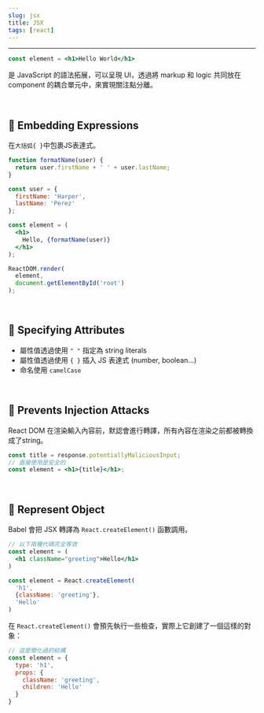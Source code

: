 ```yaml
---
slug: jsx
title: JSX
tags: [react]
---
```

***

```jsx
const element = <h1>Hello World</h1>
```
是 JavaScript 的語法拓展，可以呈現 UI，透過將 markup 和 logic 共同放在 component 的耦合單元中，來實現關注點分離。

<br/>

## 🍉 Embedding Expressions
在<code>大括弧{ }</code>中包裹JS表達式。
```jsx {12}
function formatName(user) {
  return user.firstName + ' ' + user.lastName;
}

const user = {
  firstName: 'Harper',
  lastName: 'Perez'
};

const element = (
  <h1>
    Hello, {formatName(user)}
  </h1>
);

ReactDOM.render(
  element,
  document.getElementById('root')
);
```

<br/>

## 🍉 Specifying Attributes
- 屬性值透過使用 <code>" "</code> 指定為 string literals
- 屬性值透過使用 <code>{ }</code> 插入 JS 表達式 (number, boolean...)
- 命名使用 <code>camelCase</code>

<br/>

## 🍉 Prevents Injection Attacks
React DOM 在渲染輸入內容前，默認會進行轉譯，所有內容在渲染之前都被轉換成了string。
```jsx
const title = response.potentiallyMaliciousInput;
// 直接使用是安全的
const element = <h1>{title}</h1>;
```

<br/>

## 🍉 Represent Object
Babel 會把 JSX 轉譯為 <code>React.createElement()</code> 函數調用。
```jsx
// 以下兩種代碼完全等效
const element = (
  <h1 className="greeting">Hello</h1>
)

const element = React.createElement(
  'h1',
  {className: 'greeting'},
  'Hello'
)
```

在 <code>React.createElement()</code> 會預先執行一些檢查，實際上它創建了一個這樣的對象：
```jsx
// 這是簡化過的結構
const element = {
  type: 'h1',
  props: {
    className: 'greeting',
    children: 'Hello'
  }
}
```